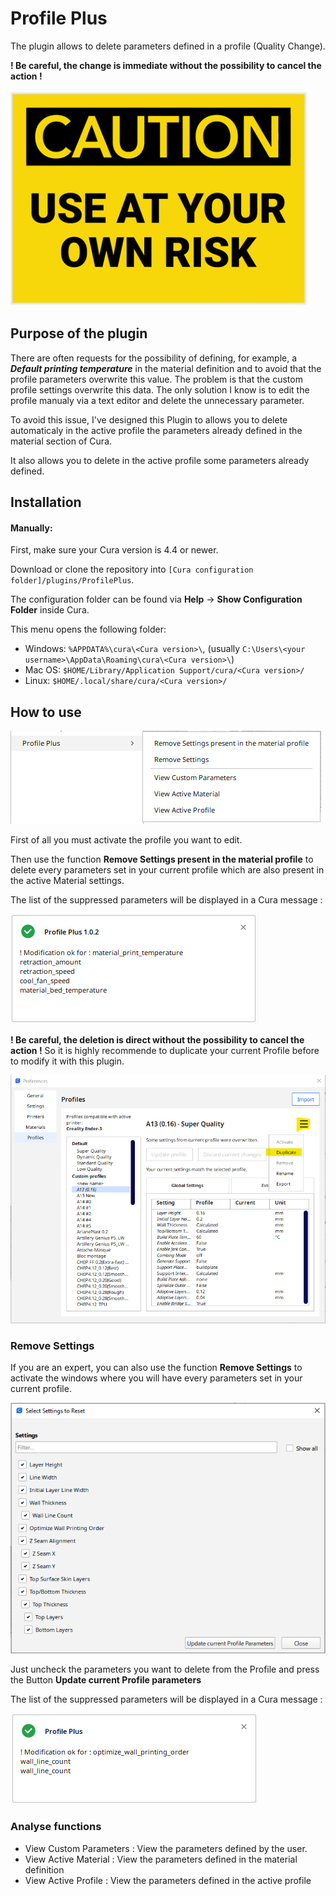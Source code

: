 # Profile Plus

The plugin allows to delete parameters defined in a profile (Quality Change). 

**! Be careful, the change is immediate without the possibility to cancel the action !**


![CAUTION](./images/caution.png)

## Purpose of the plugin

There are often requests for the possibility of defining, for example, a ***Default printing temperature*** in the material definition and to avoid that the profile parameters overwrite this value. The problem is that the custom profile settings overwrite this data. The only solution I know is to edit the profile manualy via a text editor and delete the unnecessary parameter.

To avoid this issue, I've designed this Plugin to allows you to delete automaticaly in the active profile the parameters already defined in the material section of Cura. 

It also  allows you to delete in the active profile some parameters already defined. 


## Installation

#### Manually:
First, make sure your Cura version is  4.4 or newer.

Download or clone the repository into `[Cura configuration folder]/plugins/ProfilePlus`.

The configuration folder can be found via **Help** -> **Show Configuration Folder** inside Cura.

This menu opens the following folder:
* Windows: `%APPDATA%\cura\<Cura version>\`, (usually `C:\Users\<your username>\AppData\Roaming\cura\<Cura version>\`)
* Mac OS: `$HOME/Library/Application Support/cura/<Cura version>/`
* Linux: `$HOME/.local/share/cura/<Cura version>/`


## How to use

![Menu](./images/menu.png)

First of all you must activate the profile you want to edit.

Then use the function **Remove Settings present in the material profile** to delete every parameters set in your current profile which are also present in the active Material settings.

The list of the suppressed parameters will be displayed in a Cura message :

![Message](./images/message_material.png)

**! Be careful, the deletion is direct without the possibility to cancel the action !** So it is highly recommende to duplicate your current Profile before to modify it with this plugin.

![Duplicate](./images/duplicate.png)


### Remove Settings

If you are an expert, you can also use the function **Remove Settings** to activate the windows where you will have every parameters set in your current profile.

![Reset](./images/reset.png)

Just uncheck the parameters you want to delete from the Profile and press the Button **Update current Profile parameters**

The list of the suppressed parameters will be displayed in a Cura message :

![Message](./images/message.png)

### Analyse functions

- View Custom Parameters : View the parameters defined by the user.
- View Active Material : View the parameters defined in the material definition
- View Active Profile : View the parameters defined in the active profile
